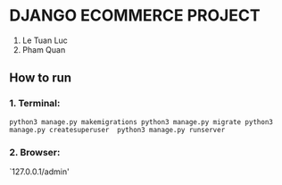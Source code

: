 # DJANGO ECOMMERCE PROJECT
1. Le Tuan Luc
2. Pham Quan


## How to run

### 1. Terminal:
`python3 manage.py makemigrations
python3 manage.py migrate
python3 manage.py createsuperuser 
python3 manage.py runserver`

### 2. Browser:
`127.0.0.1/admin'